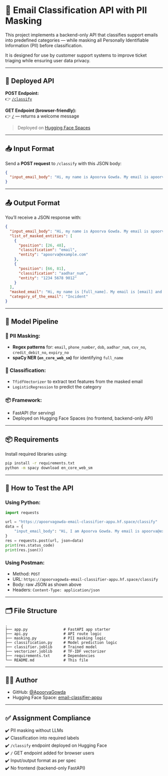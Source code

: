 # 📧 Email Classification API with PII Masking

This project implements a backend-only API that classifies support emails into predefined categories — while masking all Personally Identifiable Information (PII) before classification.

It is designed for use by customer support systems to improve ticket triaging while ensuring user data privacy.

---

## 🚀 Deployed API

**POST Endpoint:**  
👉 [`/classify`](https://apoorvagowda-email-classifier-appu.hf.space/classify)

**GET Endpoint (browser-friendly):**  
👉 [`/`](https://apoorvagowda-email-classifier-appu.hf.space) — returns a welcome message

> Deployed on [Hugging Face Spaces](https://huggingface.co/spaces/apoorvagowda/email-classifier-appu)

---

## 📥 Input Format

Send a **POST request** to `/classify` with this JSON body:

```json
{
  "input_email_body": "Hi, my name is Apoorva Gowda. My email is apoorva@example.com and my Aadhar is 1234 5678 9012."
}
```

---

## 📤 Output Format

You’ll receive a JSON response with:

```json
{
  "input_email_body": "Hi, my name is Apoorva Gowda. My email is apoorva@example.com and my Aadhar is 1234 5678 9012.",
  "list_of_masked_entities": [
    {
      "position": [26, 48],
      "classification": "email",
      "entity": "apoorva@example.com"
    },
    {
      "position": [66, 81],
      "classification": "aadhar_num",
      "entity": "1234 5678 9012"
    }
  ],
  "masked_email": "Hi, my name is [full_name]. My email is [email] and my Aadhar is [aadhar_num].",
  "category_of_the_email": "Incident"
}
```

---

## 🧠 Model Pipeline

### 🔐 PII Masking:
- **Regex patterns** for: `email`, `phone_number`, `dob`, `aadhar_num`, `cvv_no`, `credit_debit_no`, `expiry_no`
- **spaCy NER (`en_core_web_sm`)** for identifying `full_name`

### 🧠 Classification:
- `TfidfVectorizer` to extract text features from the masked email
- `LogisticRegression` to predict the category

### 📦 Framework:
- FastAPI (for serving)
- Deployed on Hugging Face Spaces (no frontend, backend-only API)

---

## 📦 Requirements

Install required libraries using:

```bash
pip install -r requirements.txt
python -m spacy download en_core_web_sm
```

---

## 🧪 How to Test the API

### Using Python:

```python
import requests

url = "https://apoorvagowda-email-classifier-appu.hf.space/classify"
data = {
    "input_email_body": "Hi, I am Apoorva Gowda. My email is apoorva@example.com. I need help with login."
}
res = requests.post(url, json=data)
print(res.status_code)
print(res.json())
```

### Using Postman:
- Method: `POST`
- URL: `https://apoorvagowda-email-classifier-appu.hf.space/classify`
- Body: raw JSON as shown above
- Headers: `Content-Type: application/json`

---

## 🗂 File Structure

```plaintext
.
├── app.py                # FastAPI app starter
├── api.py                # API route logic
├── masking.py            # PII masking logic
├── classification.py     # Model prediction logic
├── classifier.joblib     # Trained model
├── vectorizer.joblib     # TF-IDF vectorizer
├── requirements.txt      # Dependencies
└── README.md             # This file
```

---

## 👩‍💻 Author

- GitHub: [@ApoorvaGowda](https://github.com/ApoorvaGowda)
- Hugging Face Space: [email-classifier-appu](https://huggingface.co/spaces/apoorvagowda/email-classifier-appu)

---

## ✅ Assignment Compliance

✔️ PII masking without LLMs  
✔️ Classification into required labels  
✔️ `/classify` endpoint deployed on Hugging Face  
✔️ `/` GET endpoint added for browser users  
✔️ Input/output format as per spec  
✔️ No frontend (backend-only FastAPI)
